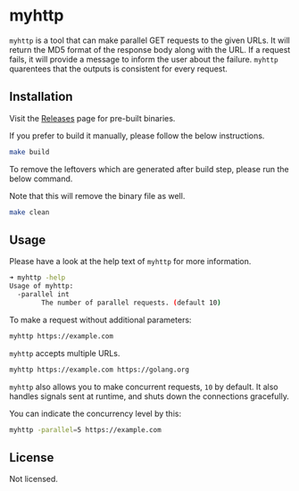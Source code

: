 myhttp
======

`myhttp` is a tool that can make parallel GET requests to the given URLs. It will
return the MD5 format of the response body along with the URL. If a request
fails, it will provide a message to inform the user about the failure. `myhttp`
quarentees that the outputs is consistent for every request.

Installation
------------

Visit the [Releases](https://github.com/huseyin/myhttp/releases) page for pre-built
binaries.

If you prefer to build it manually, please follow the below instructions.

```sh
make build
```

To remove the leftovers which are generated after build step, please run the
below command.

Note that this will remove the binary file as well.

```sh
make clean
```

Usage
-----

Please have a look at the help text of `myhttp` for more information.

```sh
➜ myhttp -help
Usage of myhttp:
  -parallel int
        The number of parallel requests. (default 10)
```

To make a request without additional parameters:

```sh
myhttp https://example.com
```

`myhttp` accepts multiple URLs.

```sh
myhttp https://example.com https://golang.org
```

`myhttp` also allows you to make concurrent requests, `10` by default. It also
handles signals sent at runtime, and shuts down the connections gracefully.

You can indicate the concurrency level by this:

```sh
myhttp -parallel=5 https://example.com
```

License
-------

Not licensed.
